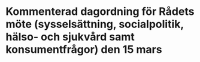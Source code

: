 # Kommenterad dagordning för Rådets möte (sysselsättning, socialpolitik, hälso- och sjukvård samt konsumentfrågor) den 15 mars


